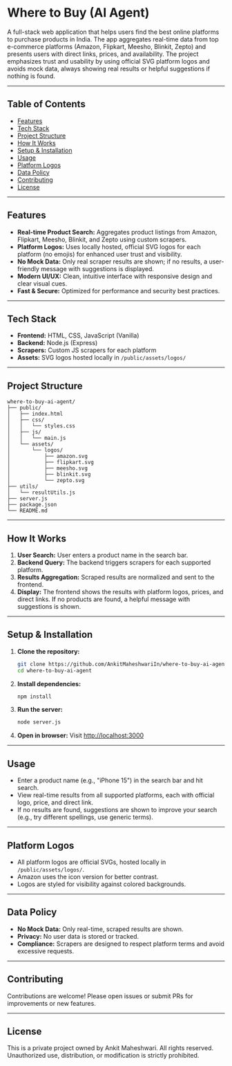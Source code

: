 # Where to Buy (AI Agent)

A full-stack web application that helps users find the best online platforms to purchase products in India. The app aggregates real-time data from top e-commerce platforms (Amazon, Flipkart, Meesho, Blinkit, Zepto) and presents users with direct links, prices, and availability. The project emphasizes trust and usability by using official SVG platform logos and avoids mock data, always showing real results or helpful suggestions if nothing is found.

---

## Table of Contents
- [Features](#features)
- [Tech Stack](#tech-stack)
- [Project Structure](#project-structure)
- [How It Works](#how-it-works)
- [Setup & Installation](#setup--installation)
- [Usage](#usage)
- [Platform Logos](#platform-logos)
- [Data Policy](#data-policy)
- [Contributing](#contributing)
- [License](#license)

---

## Features
- **Real-time Product Search:** Aggregates product listings from Amazon, Flipkart, Meesho, Blinkit, and Zepto using custom scrapers.
- **Platform Logos:** Uses locally hosted, official SVG logos for each platform (no emojis) for enhanced user trust and visibility.
- **No Mock Data:** Only real scraper results are shown; if no results, a user-friendly message with suggestions is displayed.
- **Modern UI/UX:** Clean, intuitive interface with responsive design and clear visual cues.
- **Fast & Secure:** Optimized for performance and security best practices.

---

## Tech Stack
- **Frontend:** HTML, CSS, JavaScript (Vanilla)
- **Backend:** Node.js (Express)
- **Scrapers:** Custom JS scrapers for each platform
- **Assets:** SVG logos hosted locally in `/public/assets/logos/`

---

## Project Structure
```
where-to-buy-ai-agent/
├── public/
│   ├── index.html
│   ├── css/
│   │   └── styles.css
│   ├── js/
│   │   └── main.js
│   └── assets/
│       └── logos/
│           ├── amazon.svg
│           ├── flipkart.svg
│           ├── meesho.svg
│           ├── blinkit.svg
│           └── zepto.svg
├── utils/
│   └── resultUtils.js
├── server.js
├── package.json
└── README.md
```

---

## How It Works
1. **User Search:** User enters a product name in the search bar.
2. **Backend Query:** The backend triggers scrapers for each supported platform.
3. **Results Aggregation:** Scraped results are normalized and sent to the frontend.
4. **Display:** The frontend shows the results with platform logos, prices, and direct links. If no products are found, a helpful message with suggestions is shown.

---

## Setup & Installation
1. **Clone the repository:**
   ```bash
   git clone https://github.com/AnkitMaheshwariIn/where-to-buy-ai-agent.git
   cd where-to-buy-ai-agent
   ```
2. **Install dependencies:**
   ```bash
   npm install
   ```
3. **Run the server:**
   ```bash
   node server.js
   ```
4. **Open in browser:**
   Visit [http://localhost:3000](http://localhost:3000)

---

## Usage
- Enter a product name (e.g., "iPhone 15") in the search bar and hit search.
- View real-time results from all supported platforms, each with official logo, price, and direct link.
- If no results are found, suggestions are shown to improve your search (e.g., try different spellings, use generic terms).

---

## Platform Logos
- All platform logos are official SVGs, hosted locally in `/public/assets/logos/`.
- Amazon uses the icon version for better contrast.
- Logos are styled for visibility against colored backgrounds.

---

## Data Policy
- **No Mock Data:** Only real-time, scraped results are shown.
- **Privacy:** No user data is stored or tracked.
- **Compliance:** Scrapers are designed to respect platform terms and avoid excessive requests.

---

## Contributing
Contributions are welcome! Please open issues or submit PRs for improvements or new features.

---

## License
This is a private project owned by Ankit Maheshwari. All rights reserved. Unauthorized use, distribution, or modification is strictly prohibited.
